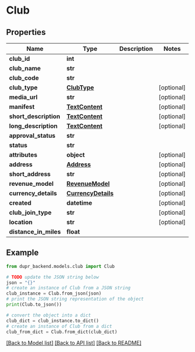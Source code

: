 # Club


## Properties

Name | Type | Description | Notes
------------ | ------------- | ------------- | -------------
**club_id** | **int** |  | 
**club_name** | **str** |  | 
**club_code** | **str** |  | 
**club_type** | [**ClubType**](ClubType.md) |  | [optional] 
**media_url** | **str** |  | [optional] 
**manifest** | [**TextContent**](TextContent.md) |  | [optional] 
**short_description** | [**TextContent**](TextContent.md) |  | [optional] 
**long_description** | [**TextContent**](TextContent.md) |  | [optional] 
**approval_status** | **str** |  | 
**status** | **str** |  | 
**attributes** | **object** |  | [optional] 
**address** | [**Address**](Address.md) |  | [optional] 
**short_address** | **str** |  | [optional] 
**revenue_model** | [**RevenueModel**](RevenueModel.md) |  | [optional] 
**currency_details** | [**CurrencyDetails**](CurrencyDetails.md) |  | [optional] 
**created** | **datetime** |  | [optional] 
**club_join_type** | **str** |  | [optional] 
**location** | **str** |  | [optional] 
**distance_in_miles** | **float** |  | 

## Example

```python
from dupr_backend.models.club import Club

# TODO update the JSON string below
json = "{}"
# create an instance of Club from a JSON string
club_instance = Club.from_json(json)
# print the JSON string representation of the object
print(Club.to_json())

# convert the object into a dict
club_dict = club_instance.to_dict()
# create an instance of Club from a dict
club_from_dict = Club.from_dict(club_dict)
```
[[Back to Model list]](../README.md#documentation-for-models) [[Back to API list]](../README.md#documentation-for-api-endpoints) [[Back to README]](../README.md)


